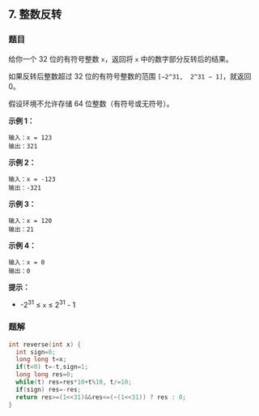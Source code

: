 ## 7. 整数反转

### 题目

给你一个 32 位的有符号整数 `x`，返回将 `x` 中的数字部分反转后的结果。

如果反转后整数超过 32 位的有符号整数的范围 `[−2^31,  2^31 − 1]`，就返回 0。

假设环境不允许存储 64 位整数（有符号或无符号）。

**示例 1：**

```
输入：x = 123
输出：321
```

**示例 2：**

```
输入：x = -123
输出：-321
```

**示例 3：**

```
输入：x = 120
输出：21
```

**示例 4：**

```
输入：x = 0
输出：0
```

**提示：**

- -2<sup>31</sup> ≤ `x` ≤ 2<sup>31</sup> - 1

### 题解

```cpp
int reverse(int x) {
  int sign=0;
  long long t=x;
  if(t<0) t=-t,sign=1;
  long long res=0;
  while(t) res=res*10+t%10, t/=10;
  if(sign) res=-res;
  return res>=(1<<31)&&res<=(~(1<<31)) ? res : 0;
}
```